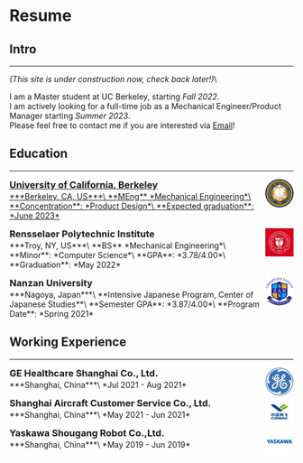 # Resume
<!-- ### You can also [download as PDF](/files/Resume.pdf)! -->
## Intro
---
*(This site is under construction now, check back later!)*\

I am a Master student at UC Berkeley, starting *Fall 2022*.\
I am actively looking for a full-time job as a Mechanical Engineer/Product Manager starting *Summer 2023*.\
Please feel free to contact me if you are interested via <a href="mailto:yuxinhu@berkeley.edu">Email</a>!
## Education
---
<a href="https://www.berkeley.edu"><img align="right" src="/pics/berkeley.jfif" width="50" height="50" style="vertical-align: text-bottom;">
<h3 style="margin: 0 0 2px;">University of California, Berkeley</h3>
***Berkeley, CA, US***\
**MEng** *Mechanical Engineering*\
**Concentration**: *Product Design*\
**Expected graduation**: *June 2023*

<a href="https://www.rpi.edu"><img align="right" src="/pics/rpi.jfif" width="50" height="50"></a>
<h3 style="margin: 0 0 2px;">Rensselaer Polytechnic Institute</h3>
<!-- ### Rensselaer Polytechnic Institute-->
***Troy, NY, US***\
**BS** *Mechanical Engineering*\
**Minor**:  *Computer Science*\
**GPA**: *3.78/4.00*\
**Graduation**: *May 2022*

<a href="https://www.nanzan-u.ac.jp/English/"><img align="right" src="/pics/nanzan.png" width="50" height="50"></a>
<h3 style="margin: 0 0 2px;">Nanzan University</h3>
<!-- Nanzan University-->
***Nagoya, Japan***\
**Intensive Japanese Program, Center of Japanese Studies**\
**Semester GPA**: *3.87/4.00*\
**Program Date**: *Spring 2021*



## Working Experience
---

<a href="https://www.gehealthcare.com/"><img align="right" src="/pics/ge.jfif" width="50" height="50"></a>
<h3 style="margin: 0 0 2px;">GE Healthcare Shanghai Co., Ltd.</h3>
<!-- GE Healthcare Shanghai Co., Ltd.-->
***Shanghai, China***\
*Jul 2021 - Aug 2021*

<a href="http://sc.comac.cc/"><img align="right" src="/pics/comac.jfif" width="50" height="50"></a>
<h3 style="margin: 0 0 2px;">Shanghai Aircraft Customer Service Co., Ltd.</h3>
<!-- Shanghai Aircraft Customer Service Co., Ltd.-->
***Shanghai, China***\
*May 2021 - Jun 2021*

<a href="https://www.ysr-motoman.cn/en/"><img align="right" src="/pics/yaskawa.jfif" width="50" height="50"></a>
<h3 style="margin: 0 0 2px;">Yaskawa Shougang Robot Co.,Ltd.</h3>
<!-- Yaskawa Shougang Robot Co.,Ltd.-->
***Shanghai, China***\
*May 2019 - Jun 2019*
